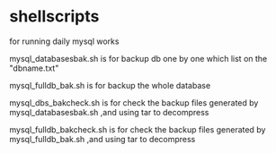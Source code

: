 # shellscripts
for running daily mysql works


mysql_databasesbak.sh is for backup db one by one which list on the "dbname.txt"

mysql_fulldb_bak.sh is for backup the whole database

mysql_dbs_bakcheck.sh is for check the backup files generated by mysql_databasesbak.sh ,and using tar to decompress

mysql_fulldb_bakcheck.sh is for check the backup files generated by mysql_fulldb_bak.sh ,and using tar to decompress
